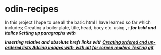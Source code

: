 # odin-recipes
In this project I hope to use all the basic html I have learned so far which includes;
Creating a boiler plate, title, head, body etc.
using <strong>, <em>: for bold and italics
Setting up paragraphs with <p>
Inserting relative and absolute hrefs links with <a href="">
Creating ordered and un-ordered lists
Adding images with <img src="" alt=""> with alt for screen readers
Testing git